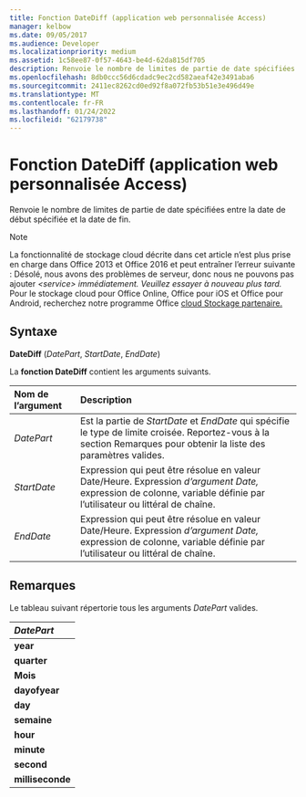 ```yaml
---
title: Fonction DateDiff (application web personnalisée Access)
manager: kelbow
ms.date: 09/05/2017
ms.audience: Developer
ms.localizationpriority: medium
ms.assetid: 1c58ee87-0f57-4643-be4d-62da815df705
description: Renvoie le nombre de limites de partie de date spécifiées entre la date de début spécifiée et la date de fin.
ms.openlocfilehash: 8db0ccc56d6cdadc9ec2cd582aeaf42e3491aba6
ms.sourcegitcommit: 2411ec8262cd0ed92f8a072fb53b51e3e496d49e
ms.translationtype: MT
ms.contentlocale: fr-FR
ms.lasthandoff: 01/24/2022
ms.locfileid: "62179738"
---
```

# <a name="datediff-function-access-custom-web-app"></a>Fonction DateDiff (application web personnalisée Access)

Renvoie le nombre de limites de partie de date spécifiées entre la date de début spécifiée et la date de fin.
  
> [!NOTE]
> La fonctionnalité de stockage cloud décrite dans cet article n’est plus prise en charge dans Office 2013 et Office 2016 et peut entraîner l’erreur suivante : Désolé, nous avons des problèmes de serveur, donc nous ne pouvons pas ajouter *\<service\> immédiatement. Veuillez essayer à nouveau plus tard.*
> Pour le stockage cloud pour Office Online, Office pour iOS et Office pour Android, recherchez notre programme Office [cloud Stockage partenaire.](https://dev.office.com/programs/officecloudstorage)
  
## <a name="syntax"></a>Syntaxe

**DateDiff** (*DatePart*, *StartDate*, *EndDate*)
  
La **fonction DateDiff** contient les arguments suivants.
  
|**Nom de l’argument**|**Description**|
|:-----|:-----|
| *DatePart*  <br/> |Est la partie de *StartDate* et *EndDate* qui spécifie le type de limite croisée. Reportez-vous à la section Remarques pour obtenir la liste des paramètres valides.  <br/> |
| *StartDate*  <br/> |Expression qui peut être résolue en valeur Date/Heure. Expression *d’argument Date,*  expression de colonne, variable définie par l’utilisateur ou littéral de chaîne.  <br/> |
| *EndDate*  <br/> |Expression qui peut être résolue en valeur Date/Heure. Expression *d’argument Date,*  expression de colonne, variable définie par l’utilisateur ou littéral de chaîne.  <br/> |

## <a name="remarks"></a>Remarques

Le tableau suivant répertorie tous les arguments *DatePart*  valides.
  
|***DatePart***|
|:-----|
|**year** <br/> |
|**quarter** <br/> |
|**Mois** <br/> |
|**dayofyear** <br/> |
|**day** <br/> |
|**semaine** <br/> |
|**hour** <br/> |
|**minute** <br/> |
|**second** <br/> |
|**milliseconde** <br/> |
